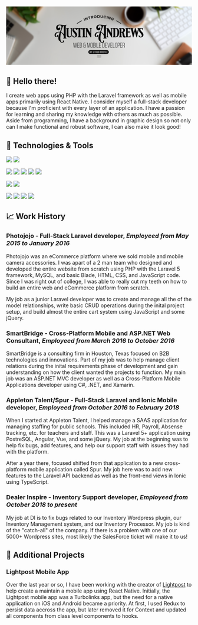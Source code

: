 [![Header](https://raw.githubusercontent.com/A3mercury/A3mercury/master/github-header1.png "Header")](https://github.com/A3mercury/)

## 👀 Hello there!
I create web apps using PHP with the Laravel framework as well as mobile apps primarily using React Native. I consider myself a full-stack developer because I'm proficient with every layer of an application. I have a passion for learning and sharing my knowledge with others as much as possible. Aside from programming, I have a background in graphic design so not only can I make functional and robust software, I can also make it look good!

## 💾 Technologies & Tools
![](https://img.shields.io/badge/code-php-informational?style=for-the-badge&logo=php&logoColor=white&color=red)
![](https://img.shields.io/badge/framework-laravel-informational?style=for-the-badge&logo=laravel&logoColor=white&color=red)

![](https://img.shields.io/badge/code-JavaScript-informational?style=for-the-badge&logo=JavaScript&logoColor=white&color=2bbc8a)
![](https://img.shields.io/badge/framework-React-informational?style=for-the-badge&logo=React&logoColor=white&color=2bbc8a)
![](https://img.shields.io/badge/mobile-React_Native-informational?style=for-the-badge&logo=React&logoColor=white&color=2bbc8a)
![](https://img.shields.io/badge/framework-Vue-informational?style=for-the-badge&logo=Vue.js&logoColor=white&color=2bbc8a)
![](https://img.shields.io/badge/code-jquery-informational?style=for-the-badge&logo=jQuery&logoColor=white&color=2bbc8a)

![](https://img.shields.io/badge/db-mysql-informational?style=for-the-badge&logo=MySQL&logoColor=white&color=orange)
![](https://img.shields.io/badge/db-postgres-informational?style=for-the-badge&logo=PostgreSQL&logoColor=white&color=orange)

![](https://img.shields.io/badge/os-mac-informational?style=for-the-badge&logo=Apple&logoColor=white&color=blue)
![](https://img.shields.io/badge/os-linux-informational?style=for-the-badge&logo=Linux&logoColor=white&color=blue)
![](https://img.shields.io/badge/ide-vscode-informational?style=for-the-badge&logo=Visual%20Studio%20Code&logoColor=white&color=blue)
![](https://img.shields.io/badge/ide-phpstorm-informational?style=for-the-badge&logo=Intellij%20IDEA&logoColor=white&color=blue)

## 📈 Work History
### **Photojojo** - Full-Stack Laravel developer, _Employeed from May 2015 to January 2016_
Photojojo was an eCommerce platform where we sold mobile and mobile camera accessories. I was apart of a 2 man team who designed and developed the entire website from scratch using PHP with the Laravel 5 framework, MySQL, and basic Blade, HTML, CSS, and JavaScript code. Since I was right out of college, I was able to really cut my teeth on how to build an entire web and eCommerce platform from scratch. 

My job as a junior Laravel developer was to create and manage all the of the model relationships, write basic CRUD operations during the inital project setup, and build almost the entire cart system using JavaScript and some jQuery. 

### **SmartBridge** - Cross-Platform Mobile and ASP.NET Web Consultant, _Employeed from March 2016 to October 2016_
SmartBridge is a consulting firm in Houston, Texas focused on B2B technologies and innovations. Part of my job was to help manage client relations during the inital requirements phase of development and gain understanding on how the client wanted the projects to function. My main job was an ASP.NET MVC developer as well as a Cross-Platform Mobile Applications developer using C#, .NET, and Xamarin.

### **Appleton Talent/Spur** - Full-Stack Laravel and Ionic Mobile developer, _Employeed from October 2016 to February 2018_
When I started at Appleton Talent, I helped manage a SAAS application for managing staffing for public schools. This included HR, Payroll, Absense tracking, etc. for teachers and staff. This was a Laravel 5+ application using PostreSQL, Angular, Vue, and some jQuery. My job at the beginning was to help fix bugs, add features, and help our support staff with issues they had with the platform. 

After a year there, focused shifted from that application to a new cross-platform mobile application called Spur. My job here was to add new features to the Laravel API backend as well as the front-end views in Ionic using TypeScript. 

### **Dealer Inspire** - Inventory Support developer, _Employeed from October 2018 to present_
My job at DI is to fix bugs related to our Inventory Wordpress plugin, our Inventory Management system, and our Inventory Processor. My job is kind of the "catch-all" of the company. If there is a problem with one of our 5000+ Wordpress sites, most likely the SalesForce ticket will make it to us!

## 🥇 Additional Projects
### **Lightpost Mobile App**
Over the last year or so, I have been working with the creator of [Lightpost](https://lightpost.app) to help create a maintain a mobile app using React Native. Initially, the Lightpost mobile app was a Turbolinks app, but the need for a native application on iOS and Android became a priority. At first, I used Redux to persist data accross the app, but later removed it for Context and updated all components from class level components to hooks. 

<!-- ...to be continued -->

<!--
**A3mercury/A3mercury** is a ✨ _special_ ✨ repository because its `README.md` (this file) appears on your GitHub profile.

Here are some ideas to get you started:

- 🔭 I’m currently working on ...
- 🌱 I’m currently learning ...
- 👯 I’m looking to collaborate on ...
- 🤔 I’m looking for help with ...
- 💬 Ask me about ...
- 📫 How to reach me: ...
- 😄 Pronouns: ...
- ⚡ Fun fact: ...
-->
